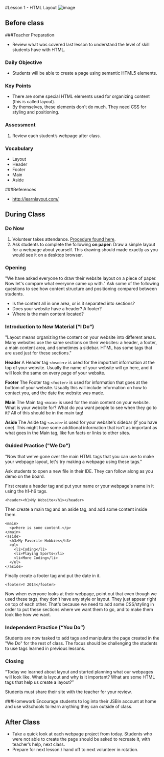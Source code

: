 #Lesson 1 - HTML Layout
![image](http://i.imgur.com/D2pR6x1.png)


## Before class
###Teacher Preparation

* Review what was covered last lesson to understand the level of skill students have with HTML. 


### Daily Objective

* Students will be able to create a page using semantic HTML5 elements. 


### Key Points

* There are some special HTML elements used for organizing content (this is called layout).
* By themselves, these elements don't do much. They need CSS for styling and positioning.

### Assessment

1. Review each student’s webpage after class. 

### Vocabulary

* Layout
* Header
* Footer
* Main
* Aside

###References

* <http://learnlayout.com/>


## During Class

### Do Now

1. Volunteer takes attendance. [Procedure found here](https://docs.google.com/document/d/19IIhqykr70vj7wnqyJYuQNTkd9GX56Xgl3omD42IcMk/edit).
2. Ask students to complete the following **on paper**: Draw a simple layout for a webpage about yourself. This drawing should made exactly as you would see it on a desktop browser.

### Opening

"We have asked everyone to draw their website layout on a piece of paper. Now let's compare what everyone came up with." Ask some of the following questions to see how content structure and positioning compared between students.

* Is the content all in one area, or is it separated into sections?
* Does your website have a header? A footer?
* Where is the main content located?

### Introduction to New Material (“I Do”)

"Layout means organizing the content on your website into different areas. Many websites use the same sections on their websites: a header, a footer, a main content area, and sometimes a sidebar. HTML has some tags that are used just for these sections."

**Header**
A Header tag `<header>` is used for the important information at the top of your website. Usually the name of your website will go here, and it will look the same on every page of your website.

**Footer**
The Footer tag `<footer>` is used for information that goes at the bottom of your website. Usually this will include information on how to contact you, and the date the website was made.

**Main**
The Main tag `<main>` is used for the main content on your website. What is your website for? What do you want people to see when they go to it? All of this should be in the main tag!

**Aside**
The Aside tag `<aside>` is used for your website's sidebar (if you have one). This might have some additional information that isn't as important as what goes in the Main tag, like fun facts or links to other sites. 

### Guided Practice ("We Do")

"Now that we've gone over the main HTML tags that you can use to make your webpage layout, let's try making a webpage using these tags." 

Ask students to open a new file in their IDE. They can follow along as you demo on the board.

First create a header tag and put your name or your webpage's name in it using the h1-h6 tags.
```
<header><h1>My Website</h1></header>
```

Then create a main tag and an aside tag, and add some content inside them.
```
<main>
  <p>Here is some content.</p>
</main>
<aside>
  <h3>My Favorite Hobbies</h3>
  <ul>
    <li>Coding</li>
    <li>Playing Sports</li>
    <li>More Coding</li>
  </ul>
</aside>
```

Finally create a footer tag and put the date in it.
```
<footer>© 2014</footer>
```

Now when everyone looks at their webpage, point out that even though we used these tags, they don't have any style or layout. They just appear right on top of each other. That's because we need to add some CSS/styling in order to put these sections where we want them to go, and to make them look like how we want.

### Independent Practice (“You Do”)

Students are now tasked to add tags and manipulate the page created in the "We Do" for the rest of class. The focus should be challenging the students to use tags learned in previous lessons.


### Closing
“Today we learned about layout and started planning what our webpages will look like. What is layout and why is it important? What are some HTML tags that help us create a layout?”

Students must share their site with the teacher for your review.

###Homework
Encourage students to log into their JSBin account at home and use w3schools to learn anything they can outside of class.
 
## After Class
* Take a quick look at each webpage project from today. Students who were not able to create the page should be asked to recreate it, with teacher’s help, next class.
* Prepare for next lesson / hand off to next volunteer in rotation.
